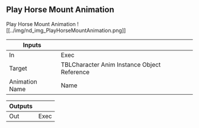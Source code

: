 ## Play Horse Mount Animation
Play Horse Mount Animation
![[../img/nd_img_PlayHorseMountAnimation.png]]

|Inputs||
|--|--|
| In | Exec |
| Target | TBLCharacter Anim Instance Object Reference |
| Animation Name | Name |

|Outputs||
|--|--|
| Out | Exec |
